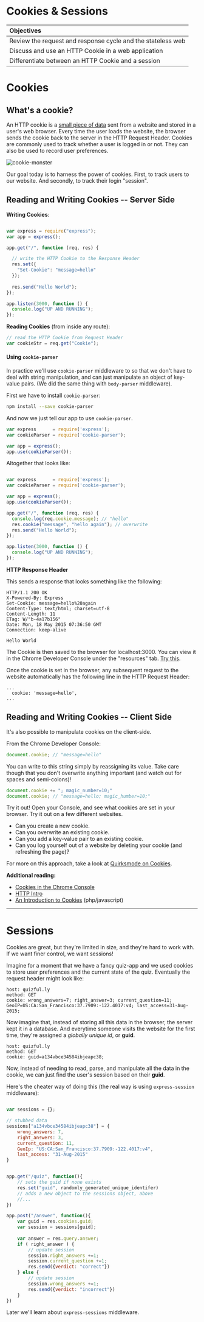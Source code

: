 # Cookies & Sessions

| Objectives |
| :---- |
| Review the request and response cycle and the stateless web |
| Discuss and use an HTTP Cookie in a web application |
| Differentiate between an HTTP Cookie and a session |



# Cookies
## What's a cookie?
An HTTP cookie is a [small piece of data](http://stackoverflow.com/questions/4100324/how-many-characters-can-be-stored-in-4kb) sent from a website and stored in a user's web browser. Every time the user loads the website, the browser sends the cookie back to the server in the HTTP Request Header. Cookies are commonly used to track whether a user is logged in or not. They can also be used to record user preferences.

![cookie-monster](http://media0.giphy.com/media/EKUvB9uFnm2Xe/giphy.gif)

Our goal today is to harness the power of cookies. First, to track users to our website. And secondly, to track their login "session".

## Reading and Writing Cookies -- Server Side

**Writing Cookies**:

```javascript

var express = require("express");
var app = express();

app.get("/", function (req, res) {

  // write the HTTP Cookie to the Response Header
  res.set({
    "Set-Cookie": "message=hello"
  });
  
  res.send("Hello World");
});

app.listen(3000, function () {
  console.log("UP AND RUNNING");
});

```

**Reading Cookies** (from inside any route):

``` javascript
// read the HTTP Cookie from Request Header
var cookieStr = req.get("Cookie"); 
```

#### Using `cookie-parser`
In practice we'll use `cookie-parser` middleware to so that we don't have to deal with string manipulation, and can just manipulate an object of key-value pairs. (We did the same thing with `body-parser` middleware).

First we have to install `cookie-parser`:

```bash
npm install --save cookie-parser
```
And now we just tell our app to use `cookie-parser`.

```javascript
var express      = require('express');
var cookieParser = require('cookie-parser');

var app = express();
app.use(cookieParser());

```

Altogether that looks like:

```javascript

var express      = require('express');
var cookieParser = require('cookie-parser');

var app = express();
app.use(cookieParser());

app.get("/", function (req, res) {
  console.log(req.cookie.message); // "hello"
  res.cookie("message", "hello again"); // overwrite
  res.send("Hello World");
});

app.listen(3000, function () {
  console.log("UP AND RUNNING");
});
```

**HTTP Response Header**

This sends a response that looks something like the following:

```
HTTP/1.1 200 OK
X-Powered-By: Express
Set-Cookie: message=hello%20again
Content-Type: text/html; charset=utf-8
Content-Length: 11
ETag: W/"b-4a17b156"
Date: Mon, 18 May 2015 07:36:50 GMT
Connection: keep-alive

Hello World
```

The Cookie is then saved to the browser for localhost:3000. You can view it in the Chrome Developer Console under the "resources" tab. [Try this](https://developers.google.com/web/tools/iterate/manage-data/cookies?hl=en).

Once the cookie is set in the browser, any subsequent request to the website automatically has the following line in the HTTP Request Header:

```
...
  cookie: 'message=hello',
...
```

## Reading and Writing Cookies -- Client Side
It's also possible to manipulate cookies on the client-side.

From the Chrome Developer Console:

``` javascript
document.cookie; // "message=hello"
```

You can write to this string simply by reassigning its value. Take care though that you don't overwrite anything important (and watch out for spaces and semi-colons)!

``` javascript
document.cookie += "; magic_number=10;"
document.cookie; // "message=hello; magic_humber=10;"
```

Try it out! Open your Console, and see what cookies are set in your browser. Try it out on a few different websites.

* Can you create a new cookie.
* Can you overwrite an existing cookie.
* Can you add a key-value pair to an existing cookie.
* Can you log yourself out of a website by deleting your cookie (and refreshing the page)?

For more on this approach, take a look at [Quirksmode on Cookies](http://www.quirksmode.org/js/cookies.html).

**Additional reading:**
* [Cookies in the Chrome Console](https://developers.google.com/web/tools/iterate/manage-data/cookies?hl=en)
* [HTTP Intro](http://code.tutsplus.com/tutorials/http-the-protocol-every-web-developer-must-know-part-1--net-31177)
* [An Introduction to Cookies](http://code.tutsplus.com/tutorials/an-introduction-to-cookies--net-12482) (php/javascript)

<hr>

# Sessions
Cookies are great, but they're limited in size, and they're hard to work with. If we want finer control, we want sessions!

Imagine for a moment that we have a fancy quiz-app and we used cookies to store user preferences and the current state of the quiz. Eventually the request header might look like:

```
host: quizful.ly
method: GET
cookie: wrong_answers=7; right_answer=3; current_question=11; GeoIP=US:CA:San_Francisco:37.7909:-122.4017:v4; last_access=31-Aug-2015;
```

Now imagine that, instead of storing all this data in the browser, the server kept it in a database. And everytime someone visits the website for the first time, they're assigned a *globally unique id*, or **guid**.

```
host: quizful.ly
method: GET
cookie: guid=a134vbce34584ibjeapc38;
```

Now, instead of needing to read, parse, and manipulate all the data in the cookie, we can just find the user's session based on their **guid**.

Here's the cheater way of doing this (the real way is using `express-session` middleware):

``` javascript

var sessions = {};

// stubbed data
sessions["a134vbce34584ibjeapc38"] = {
    wrong_answers: 7,
    right_answers: 3,
    current_question: 11,
    GeoIp: "US:CA:San_Francisco:37.7909:-122.4017:v4",
    last_access: "31-Aug-2015"
}


app.get("/quiz", function(){
    // sets the guid if none exists
    res.set("guid", randomly_generated_unique_identifer)
    // adds a new object to the sessions object, above
    //...
})

app.post("/answer", function(){
    var guid = res.cookies.guid;
    var session = sessions[guid];
    
    var answer = res.query.answer;
    if ( right_answer ) {
        // update session
        session.right_answers +=1;
        session.current_question +=1;
        res.send({verdict: "correct"})
    } else {
        // update session
        session.wrong_answers +=1;
        res.send({verdict: "incorrect"})
    }
})

```

Later we'll learn about `express-sessions` middleware.
